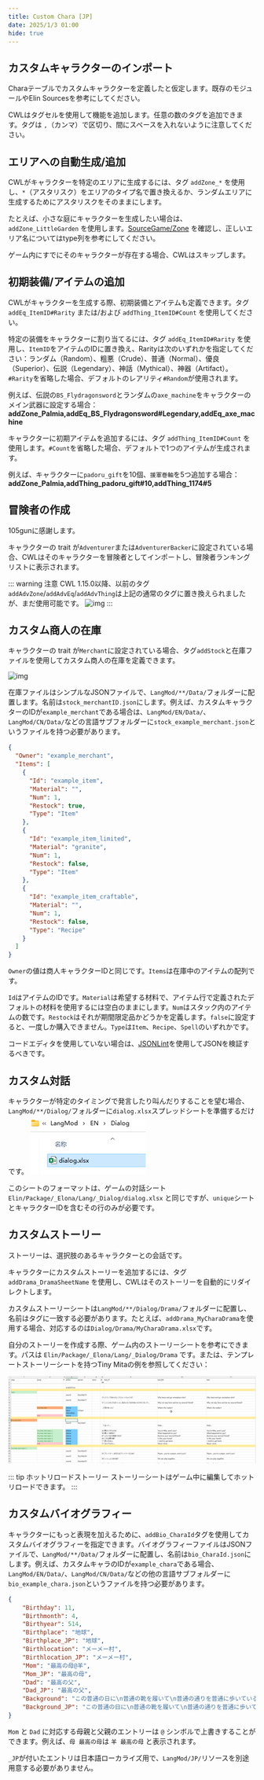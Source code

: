 ```yaml
---
title: Custom Chara [JP]
date: 2025/1/3 01:00
hide: true
---
```


## カスタムキャラクターのインポート

Charaテーブルでカスタムキャラクターを定義したと仮定します。既存のモジュールやElin Sourcesを参考にしてください。
<LinkCard t="SourceChara" u="https://docs.google.com/spreadsheets/d/1CJqsXFF2FLlpPz710oCpNFYF4W_5yoVn" />

CWLはタグセルを使用して機能を追加します。任意の数のタグを追加できます。タグは `,`（カンマ）で区切り、間にスペースを入れないように注意してください。

## エリアへの自動生成/追加

CWLがキャラクターを特定のエリアに生成するには、タグ `addZone_*` を使用し、`*`（アスタリスク）をエリアのタイプ名で置き換えるか、ランダムエリアに生成するためにアスタリスクをそのままにします。

たとえば、小さな庭にキャラクターを生成したい場合は、`addZone_LittleGarden` を使用します。[SourceGame/Zone](https://docs.google.com/spreadsheets/d/16-LkHtVqjuN9U0rripjBn-nYwyqqSGg_) を確認し、正しいエリア名についてはtype列を参考にしてください。

ゲーム内にすでにそのキャラクターが存在する場合、CWLはスキップします。

## 初期装備/アイテムの追加

CWLがキャラクターを生成する際、初期装備とアイテムも定義できます。タグ `addEq_ItemID#Rarity` または/および `addThing_ItemID#Count` を使用してください。

特定の装備をキャラクターに割り当てるには、タグ `addEq_ItemID#Rarity` を使用し、`ItemID`をアイテムのIDに置き換え、Rarityは次のいずれかを指定してください：ランダム（Random）、粗悪（Crude）、普通（Normal）、優良（Superior）、伝説（Legendary）、神話（Mythical）、神器（Artifact）。`#Rarity`を省略した場合、デフォルトのレアリティ`#Random`が使用されます。

例えば、伝説の`BS_Flydragonsword`とランダムの`axe_machine`をキャラクターのメイン武器に設定する場合：
**addZone_Palmia,addEq_BS_Flydragonsword#Legendary,addEq_axe_machine**

キャラクターに初期アイテムを追加するには、タグ `addThing_ItemID#Count` を使用します。`#Count`を省略した場合、デフォルトで1つのアイテムが生成されます。

例えば、キャラクターに`padoru_gift`を10個、`援軍巻軸`を5つ追加する場合：
**addZone_Palmia,addThing_padoru_gift#10,addThing_1174#5**

## 冒険者の作成

105gunに感謝します。

キャラクターの trait が`Adventurer`または`AdventurerBacker`に設定されている場合、CWLはそのキャラクターを冒険者としてインポートし、冒険者ランキングリストに表示されます。

::: warning 注意
CWL 1.15.0以降、以前のタグ`addAdvZone`/`addAdvEq`/`addAdvThing`は上記の通常のタグに置き換えられましたが、まだ使用可能です。
![img](https://i.postimg.cc/SN93258B/image.png)
:::

## カスタム商人の在庫

キャラクターの trait が`Merchant`に設定されている場合、タグ`addStock`と在庫ファイルを使用してカスタム商人の在庫を定義できます。

![img](https://i.postimg.cc/59gzM54K/image.png)

在庫ファイルはシンプルなJSONファイルで、`LangMod/**/Data/`フォルダーに配置します。名前は`stock_merchantID.json`にします。例えば、カスタムキャラクターのIDが`example_merchant`である場合は、`LangMod/EN/Data/`、`LangMod/CN/Data/`などの言語サブフォルダーに`stock_example_merchant.json`というファイルを持つ必要があります。
```json
{
  "Owner": "example_merchant",
  "Items": [
    {
      "Id": "example_item",
      "Material": "",
      "Num": 1,
      "Restock": true,
      "Type": "Item"
    },
    {
      "Id": "example_item_limited",
      "Material": "granite",
      "Num": 1,
      "Restock": false,
      "Type": "Item"
    },
    {
      "Id": "example_item_craftable",
      "Material": "",
      "Num": 1,
      "Restock": false,
      "Type": "Recipe"
    }
  ]
}
```

`Owner`の値は商人キャラクターIDと同じです。`Items`は在庫中のアイテムの配列です。

`Id`はアイテムのIDです。`Material`は希望する材料で、アイテム行で定義されたデフォルトの材料を使用するには空白のままにします。`Num`はスタック内のアイテムの数です。`Restock`はそれが期間限定品かどうかを定義します。`false`に設定すると、一度しか購入できません。`Type`は`Item`、`Recipe`、`Spell`のいずれかです。

コードエディタを使用していない場合は、[JSONLint](https://jsonlint.com/)を使用してJSONを検証するべきです。

## カスタム対話

キャラクターが特定のタイミングで発言したり叫んだりすることを望む場合、`LangMod/**/Dialog/`フォルダーに`dialog.xlsx`スプレッドシートを準備するだけです。
![img](./assets/dialog.png)

このシートのフォーマットは、ゲームの対話シート `Elin/Package/_Elona/Lang/_Dialog/dialog.xlsx` と同じですが、`unique`シートとキャラクターIDを含むその行のみが必要です。

## カスタムストーリー

ストーリーは、選択肢のあるキャラクターとの会話です。

キャラクターにカスタムストーリーを追加するには、タグ `addDrama_DramaSheetName` を使用し、CWLはそのストーリーを自動的にリダイレクトします。

カスタムストーリーシートは`LangMod/**/Dialog/Drama/`フォルダーに配置し、名前はタグに一致する必要があります。たとえば、`addDrama_MyCharaDrama`を使用する場合、対応するのは`Dialog/Drama/MyCharaDrama.xlsx`です。

自分のストーリーを作成する際、ゲーム内のストーリーシートを参考にできます。パスは `Elin/Package/_Elona/Lang/_Dialog/Drama` です。または、テンプレートストーリーシートを持つTiny Mitaの例を参照してください：

<LinkCard t="CWL Example：Tiny Mita" u="https://steamcommunity.com/sharedfiles/filedetails/?id=3396774199" />

![img](./assets/drama.png)

::: tip ホットリロードストーリー
ストーリーシートはゲーム中に編集してホットリロードできます。
:::

## カスタムバイオグラフィー

キャラクターにもっと表現を加えるために、`addBio_CharaId`タグを使用してカスタムバイオグラフィーを指定できます。バイオグラフィーファイルはJSONファイルで、`LangMod/**/Data/`フォルダーに配置し、名前は`bio_CharaId.json`にします。例えば、カスタムキャラのIDが`example_chara`である場合、`LangMod/EN/Data/`、`LangMod/CN/Data/`などの他の言語サブフォルダーに`bio_example_chara.json`というファイルを持つ必要があります。
```json
{
    "Birthday": 11,
    "Birthmonth": 4,
    "Birthyear": 514,
    "Birthplace": "地球",
    "Birthplace_JP": "地球",
    "Birthlocation": "メーメー村",
    "Birthlocation_JP": "メーメー村",
    "Mom": "最高の母@羊",
    "Mom_JP": "最高の母",
    "Dad": "最高の父",
    "Dad_JP": "最高の父",
    "Background": "この普通の日に\n普通の靴を履いて\n普通の通りを普通に歩いている\n普通のイヤホンを取り出す\n普通の感覚を見つける\nお気に入りの普通の音楽を一曲\n普通のディスコで普通に揺れる",
    "Background_JP": "この普通の日に\n普通の靴を履いて\n普通の通りを普通に歩いている\n普通のイヤホンを取り出す\n普通の感覚を見つける\nお気に入りの普通の音楽を一曲\n普通のディスコで普通に揺れる"
}
```

`Mom` と `Dad` に対応する母親と父親のエントリーは `@` シンボルで上書きすることができます。例えば、`母 最高の母`は `羊 最高の母` と表示されます。

`_JP`が付いたエントリは日本語ローカライズ用で、`LangMod/JP/`リソースを別途用意する必要がありません。
